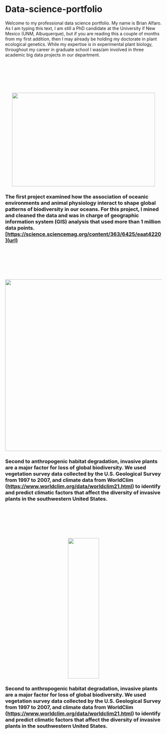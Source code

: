# Data-science-portfolio

Welcome to my professional data science portfolio. My name is Brian Alfaro. As I am typing this text, I am still a PhD candidate at the University if New Mexico (UNM, Albuquerque), but if you are reading this a couple of months from my first addition, then I may already be holding my doctorate in plant ecological genetics. While my expertise is in experimental plant biology, throughout my career in graduate school I was/am involved in three academic big data projects in our department. <br />

<br />
<br />
<br />
<br />
<br />

<p align="center">
  <img width="460" height="300" src="https://user-images.githubusercontent.com/70289096/91776582-e78d8280-ebaa-11ea-9d67-73399dc032a3.png">
</p>

### The first project examined how the association of oceanic environments and animal physiology interact to shape global patterns of biodiversity in our oceans. For this project, I mined and cleaned the data and was in charge of geographic information system (GIS) analysis that used more than 1 million data points. [https://science.sciencemag.org/content/363/6425/eaat4220](url)

<br />
<br />
<br />
<br />
<br />

<p align="center">
  <img width="1500" height="550" src="https://user-images.githubusercontent.com/70289096/91776786-67b3e800-ebab-11ea-910b-d36aad524a10.png">
</p>

### Second to anthropogenic habitat degradation, invasive plants are a major factor for loss of global biodiversity. We used vegetation survey data collected by the U.S. Geological Survey from 1997 to 2007, and climate data from WorldClim (https://www.worldclim.org/data/worldclim21.html) to identify and predict climatic factors that affect the diversity of invasive plants in the southwestern United States.

<br />
<br />
<br />
<br />
<br />

<p align="center">
  <img width="100" height="450" src="https://user-images.githubusercontent.com/70289096/91903551-a35cb980-ec60-11ea-93a3-2bf319eaa6f0.png">
</p>

### Second to anthropogenic habitat degradation, invasive plants are a major factor for loss of global biodiversity. We used vegetation survey data collected by the U.S. Geological Survey from 1997 to 2007, and climate data from WorldClim (https://www.worldclim.org/data/worldclim21.html) to identify and predict climatic factors that affect the diversity of invasive plants in the southwestern United States.



